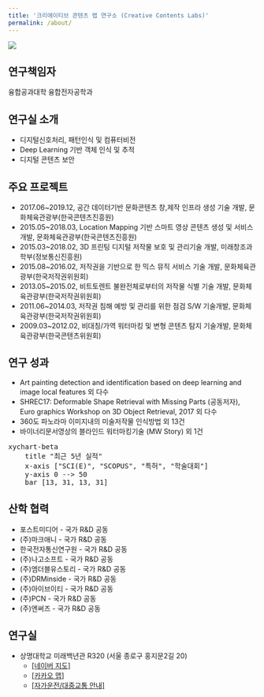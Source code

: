 ```yaml
---
title: '크리에이티브 콘텐츠 랩 연구소 (Creative Contents Labs)'
permalink: /about/
---
```


![](/assets/img/banner.png)

## 연구책임자

융합공과대학 융합전자공학과

## 연구실 소개

* 디지털신호처리, 패턴인식 및 컴퓨터비전
* Deep Learning 기반 객체 인식 및 추적
* 디지털 콘텐츠 보안

## 주요 프로젝트

- 2017.06~2019.12, 공간 데이터기반 문화콘텐츠 창,제작 인프라 생성 기술 개발, 문화체육관광부(한국콘텐츠진흥원)
- 2015.05~2018.03, Location Mapping 기반 스마트 영상 콘텐츠 생성 및 서비스 개발, 문화체육관광부(한국콘텐츠진흥원)
- 2015.03~2018.02, 3D 프린팅 디지털 저작물 보호 및 관리기술 개발, 미래창조과학부(정보통신진흥원)
- 2015.08~2016.02, 저작권을 기반으로 한 믹스 뮤직 서비스 기술 개발, 문화체육관광부(한국저작권위원회)
- 2013.05~2015.02, 비트토렌트 불완전체로부터의 저작물 식별 기술 개발, 문화체육관광부(한국저작권위원회)
- 2011.06~2014.03, 저작권 침해 예방 및 관리를 위한 점검 S/W 기술개발, 문화체육관광부(한국저작권위원회)
- 2009.03~2012.02, 비대칭/가역 워터마킹 및 변형 콘텐츠 탐지 기술개발, 문화체육관광부(한국콘텐츠위원회)

## 연구 성과

- Art painting detection and identification based on deep learning and image local features 외 다수
- SHREC17: Deformable Shape Retrieval with Missing Parts (공동저자), Euro graphics Workshop on 3D Object Retrieval, 2017 외 다수
- 360도 파노라마 이미지내의 미술저작물 인식방법 외 13건
- 바이너리문서영상의 블라인드 워터마킹기술 (MW Story) 외 1건

<pre class="mermaid">
xychart-beta
    title "최근 5년 실적"
    x-axis ["SCI(E)", "SCOPUS", "특허", "학술대회"]
    y-axis 0 --> 50
    bar [13, 31, 13, 31]
</pre>


## 산학 협력

- 포스트미디어 - 국가 R&D 공동
- (주)마크애니 - 국가 R&D 공동
- 한국전자통신연구원 - 국가 R&D 공동
- (주)나고소프트 - 국가 R&D 공동
- (주)엠더블유스토리 - 국가 R&D 공동
- (주)DRMinside - 국가 R&D 공동
- (주)아이브이티 - 국가 R&D 공동
- (주)PCN - 국가 R&D 공동
- (주)엔써즈 - 국가 R&D 공동

## 연구실

- 상명대학교 미래백년관 R320 (서울 종로구 홍지문2길 20)
    - [[네이버 지도]](https://naver.me/xB4KVamt)
    - [[카카오 맵]](https://place.map.kakao.com/26805885)
    - [[자가운전/대중교통 안내]](https://www.smu.ac.kr/kor/intro/road.do)
